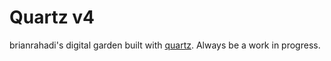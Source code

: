 # Quartz v4

brianrahadi's digital garden built with [quartz](https://quartz.jzhao.xyz/). Always be a work in progress.
